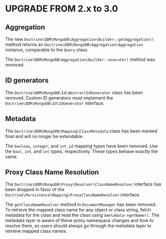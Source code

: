 # UPGRADE FROM 2.x to 3.0

## Aggregation

The new `Doctrine\ODM\MongoDB\Aggregation\Builder::getAggregation()` method
returns an `Doctrine\ODM\MongoDB\Aggregation\Aggregation` instance, comparable
to the `Query` class.

The `Doctrine\ODM\MongoDB\Aggregation\Builder::execute()` method was removed.

## ID generators

The `Doctrine\ODM\MongoDB\Id\AbstractIdGenerator` class has been removed. Custom
ID generators must implement the `Doctrine\ODM\MongoDB\Id\IdGenerator`
interface.

## Metadata
The `Doctrine\ODM\MongoDB\Mapping\ClassMetadata` class has been marked final and
will no longer be extendable.

The `boolean`, `integer`, and `int_id` mapping types have been removed. Use the
`bool`, `int`, and `int` types, respectively. These types behave exactly the
same.

## Proxy Class Name Resolution

The `Doctrine\ODM\MongoDB\Proxy\Resolver\ClassNameResolver` interface has been
dropped in favor of the `Doctrine\Persistence\Mapping\ProxyClassNameResolver`
interface.

The `getClassNameResolver` method in `DocumentManager` has been removed. To
retrieve the mapped class name for any object or class string,  fetch metadata
for the class and read the class using `$metadata->getName()`. The metadata
layer is aware of these proxy namespace changes and how to resolve them, so
users should always go through the metadata layer to retrieve mapped class
names.

